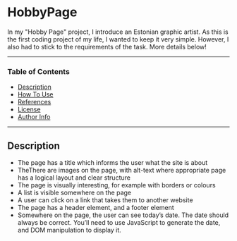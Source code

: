 # HobbyPage

In my "Hobby Page" project, I introduce an Estonian graphic artist. As this is the first coding project of my life, I wanted to keep it very simple. However, I also had to stick to the requirements of the task. More details below!

___

### Table of Contents

- [Description](#description)
- [How To Use](#how-to-use)
- [References](#references)
- [License](#license)
- [Author Info](#author-info)

---

## Description



* The page has a title which informs the user what the site is about
* TheThere are images on the page, with alt-text where appropriate page has a logical layout and clear structure
* The page is visually interesting, for example with borders or colours
* A list is visible somewhere on the page
* A user can click on a link that takes them to another website
* The page has a header element, and a footer element
* Somewhere on the page, the user can see today’s date. The date should always be correct. You’ll need to use JavaScript to generate the date, and DOM manipulation to display it.

